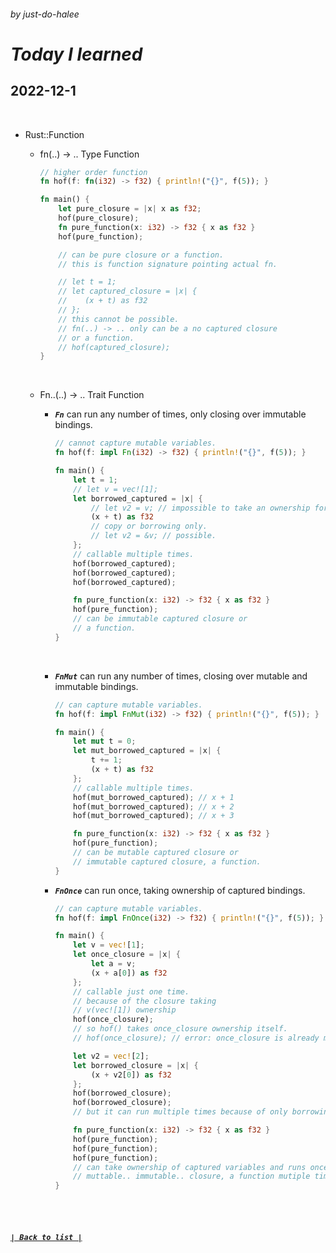 ###### _by just-do-halee_

# _Today I learned_

## 2022-12-1

<br>

- Rust::Function

  - fn(..) -> .. Type Function

    ```rust
    // higher order function
    fn hof(f: fn(i32) -> f32) { println!("{}", f(5)); }

    fn main() {
        let pure_closure = |x| x as f32;
        hof(pure_closure);
        fn pure_function(x: i32) -> f32 { x as f32 }
        hof(pure_function);

        // can be pure closure or a function.
        // this is function signature pointing actual fn. 

        // let t = 1;
        // let captured_closure = |x| {
        //    (x + t) as f32
        // };
        // this cannot be possible.
        // fn(..) -> .. only can be a no captured closure
        // or a function.
        // hof(captured_closure); 
    }
    ```

  <br>

  - Fn..(..) -> .. Trait Function

    - **_`Fn`_** can run any number of times, only closing over immutable bindings.
        
        ```rust
        // cannot capture mutable variables.
        fn hof(f: impl Fn(i32) -> f32) { println!("{}", f(5)); }

        fn main() {
            let t = 1;
            // let v = vec![1];
            let borrowed_captured = |x| {
                // let v2 = v; // impossible to take an ownership for capturing.
                (x + t) as f32
                // copy or borrowing only.
                // let v2 = &v; // possible.
            };
            // callable multiple times.
            hof(borrowed_captured);
            hof(borrowed_captured);
            hof(borrowed_captured);

            fn pure_function(x: i32) -> f32 { x as f32 }
            hof(pure_function);
            // can be immutable captured closure or
            // a function.
        }
        ```

    <br>

    - **_`FnMut`_** can run any number of times, closing over mutable and immutable bindings.
        
        ```rust
        // can capture mutable variables.
        fn hof(f: impl FnMut(i32) -> f32) { println!("{}", f(5)); }

        fn main() {
            let mut t = 0;
            let mut_borrowed_captured = |x| {
                t += 1;
                (x + t) as f32
            };
            // callable multiple times.
            hof(mut_borrowed_captured); // x + 1
            hof(mut_borrowed_captured); // x + 2
            hof(mut_borrowed_captured); // x + 3

            fn pure_function(x: i32) -> f32 { x as f32 }
            hof(pure_function);
            // can be mutable captured closure or
            // immutable captured closure, a function.
        }
        ```

    - **_`FnOnce`_** can run once, taking ownership of captured bindings.
        
        ```rust
        // can capture mutable variables.
        fn hof(f: impl FnOnce(i32) -> f32) { println!("{}", f(5)); }

        fn main() {
            let v = vec![1];
            let once_closure = |x| {
                let a = v;
                (x + a[0]) as f32
            };
            // callable just one time.
            // because of the closure taking
            // v(vec![1]) ownership
            hof(once_closure);
            // so hof() takes once_closure ownership itself.
            // hof(once_closure); // error: once_closure is already moved

            let v2 = vec![2];
            let borrowed_closure = |x| {
                (x + v2[0]) as f32
            };
            hof(borrowed_closure);
            hof(borrowed_closure);
            // but it can run multiple times because of only borrowing

            fn pure_function(x: i32) -> f32 { x as f32 }
            hof(pure_function);
            hof(pure_function);
            hof(pure_function);
            // can take ownership of captured variables and runs once, or
            // muttable.. immutable.. closure, a function mutiple times.
        }
        ```
    
<br><br>

##### **_[`| Back to list |`](../../README.md)_**
